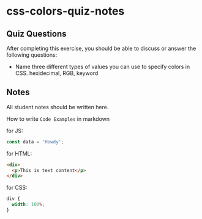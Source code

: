 # css-colors-quiz-notes

## Quiz Questions

After completing this exercise, you should be able to discuss or answer the following questions:

- Name three different types of values you can use to specify colors in CSS.
  hexidecimal, RGB, keyword

## Notes

All student notes should be written here.

How to write `Code Examples` in markdown

for JS:

```javascript
const data = 'Howdy';
```

for HTML:

```html
<div>
  <p>This is text content</p>
</div>
```

for CSS:

```css
div {
  width: 100%;
}
```
